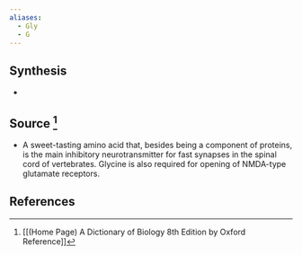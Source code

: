 ```yaml
---
aliases:
  - Gly
  - G
---
```

## Synthesis
- 
## Source [^1]
- A sweet-tasting amino acid that, besides being a component of proteins, is the main inhibitory neurotransmitter for fast synapses in the spinal cord of vertebrates. Glycine is also required for opening of NMDA-type glutamate receptors.
## References

[^1]: [[(Home Page) A Dictionary of Biology 8th Edition by Oxford Reference]]